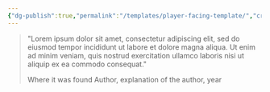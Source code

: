 ```yaml
---
{"dg-publish":true,"permalink":"/templates/player-facing-template/","created":"2025-10-24T21:26:21.646-04:00","updated":"2025-10-24T21:28:06.186-04:00"}
---
```


> "Lorem ipsum dolor sit amet, consectetur adipiscing elit, sed do eiusmod tempor incididunt ut labore et dolore magna aliqua. Ut enim ad minim veniam, quis nostrud exercitation ullamco laboris nisi ut aliquip ex ea commodo consequat."
> 
> Where it was found
> Author, explanation of the author, year